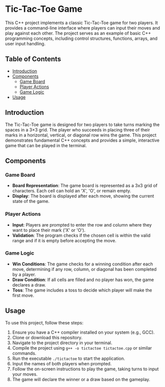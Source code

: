 # Tic-Tac-Toe Game

This C++ project implements a classic Tic-Tac-Toe game for two players. It provides a command-line interface where players can input their moves and play against each other. The project serves as an example of basic C++ programming concepts, including control structures, functions, arrays, and user input handling.

## Table of Contents

- [Introduction](#introduction)
- [Components](#components)
  - [Game Board](#game-board)
  - [Player Actions](#player-actions)
  - [Game Logic](#game-logic)
- [Usage](#usage)

## Introduction

The Tic-Tac-Toe game is designed for two players to take turns marking the spaces in a 3×3 grid. The player who succeeds in placing three of their marks in a horizontal, vertical, or diagonal row wins the game. This project demonstrates fundamental C++ concepts and provides a simple, interactive game that can be played in the terminal.

## Components

### Game Board

- **Board Representation**: The game board is represented as a 3x3 grid of characters. Each cell can hold an 'X', 'O', or remain empty.
- **Display**: The board is displayed after each move, showing the current state of the game.

### Player Actions

- **Input**: Players are prompted to enter the row and column where they want to place their mark ('X' or 'O').
- **Validation**: The program checks if the chosen cell is within the valid range and if it is empty before accepting the move.

### Game Logic

- **Win Conditions**: The game checks for a winning condition after each move, determining if any row, column, or diagonal has been completed by a player.
- **Draw Condition**: If all cells are filled and no player has won, the game declares a draw.
- **Toss**: The game includes a toss to decide which player will make the first move.

## Usage

To use this project, follow these steps:

1. Ensure you have a C++ compiler installed on your system (e.g., GCC).
2. Clone or download this repository.
3. Navigate to the project directory in your terminal.
4. Compile the project using `g++ -o tictactoe tictactoe.cpp` or similar commands.
5. Run the executable `./tictactoe` to start the application.
6. Input the names of both players when prompted.
7. Follow the on-screen instructions to play the game, taking turns to input your moves.
8. The game will declare the winner or a draw based on the gameplay.
